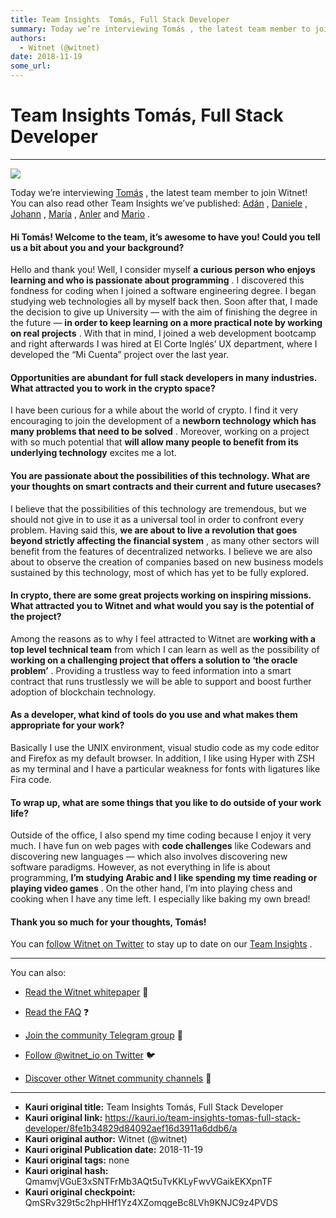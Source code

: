 ```yaml
---
title: Team Insights  Tomás, Full Stack Developer
summary: Today we’re interviewing Tomás , the latest team member to join Witnet! You can also read other Team Insights we’ve published- Adán , Daniele , Johann , María , Anler and Mario . Hi Tomás! Welcome to the team, it’s awesome to have you! Could you tell us a bit about you and your background? Hello and thank you! Well, I consider myself a curious person who enjoys learning and who is passionate about programming . I discovered this fondness for coding when I joined a software engineering degree. I
authors:
  - Witnet (@witnet)
date: 2018-11-19
some_url: 
---
```


# Team Insights  Tomás, Full Stack Developer



----


![](https://cdn-images-1.medium.com/max/1200/1*rtbg8CFX4ABb7lRbJ6FNVg.jpeg)

Today we’re interviewing 
[Tomás](https://github.com/Tommytrg)
 , the latest team member to join Witnet! You can also read other Team Insights we’ve published: 
[Adán](https://medium.com/witnet/team-insights-ad%C3%A1n-witnets-tech-lead-368102102ff6)
 , 
[Daniele](https://medium.com/witnet/team-insights-daniele-witnets-operations-lead-6a72c8da8268)
 , 
[Johann](https://medium.com/witnet/team-insights-daniele-witnets-operations-lead-6a72c8da8268)
 , 
[María](https://medium.com/witnet/team-insights-mar%C3%ADa-back-end-engineer-27fef70af1d1)
 , 
[Anler](https://medium.com/witnet/team-insights-anler-back-end-engineer-and-functional-programmer-eca357baef47)
 and 
[Mario](https://medium.com/witnet/team-insights-mario-full-stack-engineer-and-scrum-master-e0d6f9e7c70c)
 .

#### Hi Tomás! Welcome to the team, it’s awesome to have you! Could you tell us a bit about you and your background?
Hello and thank you! Well, I consider myself 
**a curious person who enjoys learning and who is passionate about programming**
 .
I discovered this fondness for coding when I joined a software engineering degree. I began studying web technologies all by myself back then. Soon after that, I made the decision to give up University — with the aim of finishing the degree in the future — 
**in order to keep learning on a more practical note by working on real projects**
 . With that in mind, I joined a web development bootcamp and right afterwards I was hired at El Corte Inglés’ UX department, where I developed the “Mi Cuenta” project over the last year.

#### Opportunities are abundant for full stack developers in many industries. What attracted you to work in the crypto space?
I have been curious for a while about the world of crypto. I find it very encouraging to join the development of a 
**newborn technology which has many problems that need to be solved**
 . Moreover, working on a project with so much potential that 
**will allow many people to benefit from its underlying technology**
 excites me a lot.

#### You are passionate about the possibilities of this technology. What are your thoughts on smart contracts and their current and future usecases?
I believe that the possibilities of this technology are tremendous, but we should not give in to use it as a universal tool in order to confront every problem. Having said this, 
**we are about to live a revolution that goes beyond strictly affecting the financial system**
 , as many other sectors will benefit from the features of decentralized networks.
I believe we are also about to observe the creation of companies based on new business models sustained by this technology, most of which has yet to be fully explored.

#### In crypto, there are some great projects working on inspiring missions. What attracted you to Witnet and what would you say is the potential of the project?
Among the reasons as to why I feel attracted to Witnet are 
**working with a top level technical team**
 from which I can learn as well as the possibility of 
**working on a challenging project that offers a solution to ‘the oracle problem’**
 . Providing a trustless way to feed information into a smart contract that runs trustlessly we will be able to support and boost further adoption of blockchain technology.

#### As a developer, what kind of tools do you use and what makes them appropriate for your work?
Basically I use the UNIX environment, visual studio code as my code editor and Firefox as my default browser. In addition, I like using Hyper with ZSH as my terminal and I have a particular weakness for fonts with ligatures like Fira code.

#### To wrap up, what are some things that you like to do outside of your work life?
Outside of the office, I also spend my time coding because I enjoy it very much. I have fun on web pages with 
**code challenges**
 like Codewars and discovering new languages — which also involves discovering new software paradigms.
However, as not everything in life is about programming, 
**I’m studying Arabic and I like spending my time reading or playing video games**
 . On the other hand, I’m into playing chess and cooking when I have any time left. I especially like baking my own bread!

#### Thank you so much for your thoughts, Tomás!
You can 
[follow Witnet on Twitter](http://twitter.com/witnet_io)
 to stay up to date on our 
[Team Insights](https://medium.com/witnet/tagged/team)
 .

----

You can also:



 *  [Read the Witnet whitepaper](https://witnet.io/static/witnet-whitepaper.pdf) 📃

 *  [Read the FAQ](https://witnet.io/#/faq) ❓

 *  [Join the community Telegram group](https://t.me/witnetio) 💬

 *  [Follow @witnet_io on Twitter](https://twitter.com/witnet_io) 🐦

 *  [Discover other Witnet community channels](https://witnet.io/#/contact) 👥



---

- **Kauri original title:** Team Insights  Tomás, Full Stack Developer
- **Kauri original link:** https://kauri.io/team-insights-tomas-full-stack-developer/8fe1b34829d84092aef16d3911a6ddb6/a
- **Kauri original author:** Witnet (@witnet)
- **Kauri original Publication date:** 2018-11-19
- **Kauri original tags:** none
- **Kauri original hash:** QmamvjVGuE3xSNTFrMb3AQt5uTvKKLyFwvVGaikEKXpnTF
- **Kauri original checkpoint:** QmSRv329t5c2hpHHf1Yz4XZomqgeBc8LVh9KNJC9z4PVDS



